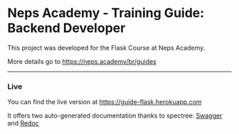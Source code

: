 # Neps Academy - Training Guide: Backend Developer

This project was developed for the Flask Course at Neps Academy.

More details go to https://neps.academy/br/guides

---

### Live

You can find the live version at https://guide-flask.herokuapp.com

It offers two auto-generated documentation thanks to spectree: [Swagger](https://guide-flask.herokuapp.com/docs/swagger) and [Redoc](https://guide-flask.herokuapp.com/docs/redoc)
